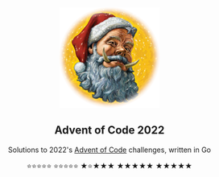 <!-- PROJECT LOGO -->
<br />
<div align="center">
  <a href="https://github.com/rfrazier716/advent-of-code-2022">
    <img src="images/hogfather.png" alt="Logo" width="200" height="200">
  </a>

  <h2 align="center">Advent of Code 2022</h2>

  <p align="center">
    Solutions to 2022's <a href="https://adventofcode.com">Advent of Code</a> challenges, written in Go
  </p>
  <p align="center">
 ⭐⭐⭐⭐⭐ ⭐⭐⭐⭐⭐ ★⭐★★★ ★★★★★ ★★★★★
  </p>
</div> 

<!--⭐ -->